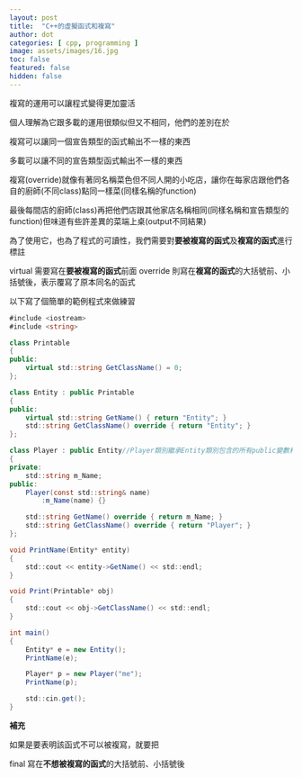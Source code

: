 ```yaml
---
layout: post
title:  "C++的虛擬函式和複寫"
author: dot
categories: [ cpp, programming ]
image: assets/images/16.jpg
toc: false
featured: false
hidden: false
---
```


複寫的運用可以讓程式變得更加靈活

個人理解為它跟多載的運用很類似但又不相同，他們的差別在於

複寫可以讓同一個宣告類型的函式輸出不一樣的東西

多載可以讓不同的宣告類型函式輸出不一樣的東西

複寫(override)就像有著同名稱菜色但不同人開的小吃店，讓你在每家店跟他們各自的廚師(不同class)點同一樣菜(同樣名稱的function)

最後每間店的廚師(class)再把他們店跟其他家店名稱相同(同樣名稱和宣告類型的function)但味道有些許差異的菜端上桌(output不同結果)

為了使用它，也為了程式的可讀性，我們需要對**要被複寫的函式**及**複寫的函式**進行標註

virtual 需要寫在**要被複寫的函式**前面
override 則寫在**複寫的函式**的大括號前、小括號後，表示覆寫了原本同名的函式

以下寫了個簡單的範例程式來做練習

```cs
#include <iostream>
#include <string>

class Printable
{
public:
	virtual std::string GetClassName() = 0;
};

class Entity : public Printable
{
public:
	virtual std::string GetName() { return "Entity"; }
	std::string GetClassName() override { return "Entity"; }
};

class Player : public Entity//Player類別繼承Entity類別包含的所有public變數和函式
{
private:
	std::string m_Name;
public:
	Player(const std::string& name)
		:m_Name(name) {}

	std::string GetName() override { return m_Name; }
	std::string GetClassName() override { return "Player"; }
};

void PrintName(Entity* entity)
{
	std::cout << entity->GetName() << std::endl;
}

void Print(Printable* obj)
{
	std::cout << obj->GetClassName() << std::endl;
}

int main()
{
	Entity* e = new Entity();
	PrintName(e);

	Player* p = new Player("me");
	PrintName(p);

	std::cin.get();
}
```

**補充**

如果是要表明該函式不可以被複寫，就要把

final 寫在**不想被複寫的函式**的大括號前、小括號後
